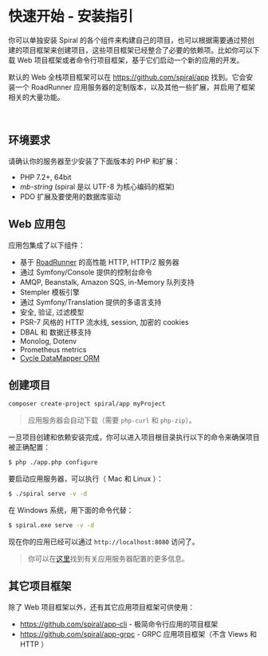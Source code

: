 # 快速开始 - 安装指引

你可以单独安装 Spiral 的各个组件来构建自己的项目，也可以根据需要通过预创建的项目框架来创建项目，这些项目框架已经整合了必要的依赖项。比如你可以下载 Web 项目框架或者命令行项目框架，基于它们启动一个新的应用的开发。

默认的 Web 全栈项目框架可以在 https://github.com/spiral/app 找到。它会安装一个 RoadRunner 应用服务器的定制版本，以及其他一些扩展，并启用了框架相关的大量功能。

<br/>

环境要求
--------
请确认你的服务器至少安装了下面版本的 PHP 和扩展：
* PHP 7.2+, 64bit
* *mb-string* (spiral 是以 UTF-8 为核心编码的框架)
* PDO 扩展及要使用的数据库驱动

Web 应用包
--------
应用包集成了以下组件：
* 基于 [RoadRunner](https://roadrunner.dev) 的高性能 HTTP, HTTP/2 服务器 
* 通过 Symfony/Console 提供的控制台命令
* AMQP, Beanstalk, Amazon SQS, in-Memory 队列支持
* Stempler 模板引擎
* 通过 Symfony/Translation 提供的多语言支持
* 安全, 验证, 过滤模型
* PSR-7 风格的 HTTP 流水线, session, 加密的 cookies
* DBAL 和 数据迁移支持
* Monolog, Dotenv
* Prometheus metrics
* [Cycle DataMapper ORM](https://github.com/cycle)

创建项目
--------
```bash
composer create-project spiral/app myProject
```

>  应用服务器会自动下载（需要 `php-curl` 和 `php-zip`）。

一旦项目创建和依赖安装完成，你可以进入项目根目录执行以下的命令来确保项目被正确配置：

```bash
$ php ./app.php configure
```

要启动应用服务器，可以执行（ Mac 和 Linux ）：

```bash
$ ./spiral serve -v -d
```

在 Windows 系统，用下面的命令代替：

```bash
$ spiral.exe serve -v -d
```

现在你的应用已经可以通过 `http://localhost:8080` 访问了。

> 你可以在[这里](https://roadrunner.dev/docs)找到有关应用服务器配置的更多信息。

## 其它项目框架
除了 Web 项目框架以外，还有其它应用项目框架可供使用：
- https://github.com/spiral/app-cli - 极简命令行应用的项目框架
- https://github.com/spiral/app-grpc - GRPC 应用项目框架（不含 Views 和 HTTP ）
